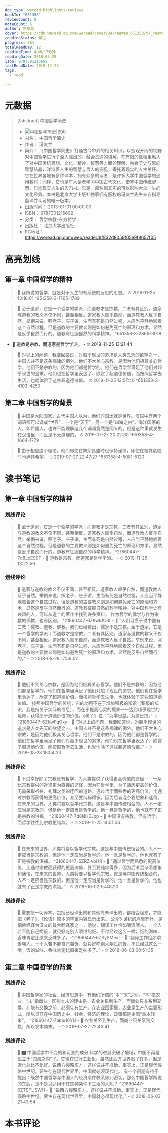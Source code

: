 ```yaml
---
doc_type: weread-highlights-reviews
bookId: "651358"
reviewCount: 8
noteCount: 5
author: 冯友兰
cover: https://cdn.weread.qq.com/weread/cover/24/YueWen_651358/t7_YueWen_651358.jpg
readingStatus: 读过
progress: 26%
totalReadDay: 12
readingTime: 4小时17分钟
readingDate: 2018-05-28
isbn: 9787301215692
lastReadDate: 2019-11-25
tags:
  - read

---
```

# 元数据
> [!abstract] 中国哲学简史
> - ![ 中国哲学简史|200](https://cdn.weread.qq.com/weread/cover/24/YueWen_651358/t7_YueWen_651358.jpg)
> - 书名： 中国哲学简史
> - 作者： 冯友兰
> - 简介： 《中国哲学简史》打通古今中外的相关知识，以宏观开阔的视野对中国哲学进行了深入浅出的、融会贯通的讲解。在有限的篇幅里融入了对中国传统思想、文化、精神、智慧等方面的理解，融会了史与思的智慧结晶，洋溢着人生的智慧与哲人的洞见，寄托着现实的人生关怀。它在世界各地有多种译本，拥有众多的读者，是许多大学中国哲学的通用教材；同样，它也是广大读者学习中国古代文化、借鉴中国传统智慧、启迪现实人生的入门书。它是一部名副其实的可以影响大众一生的文化经典。本书是北京大学出版社独家拥有版权的冯友兰先生亲自指导翻译并认可的唯一版本。
> - 出版时间： 2013-01-01 00:00:00
> - ISBN： 9787301215692
> - 分类： 哲学宗教-东方哲学
> - 出版社： 北京大学出版社
> - PC地址：https://weread.qq.com/web/reader/9f832d8059f05e9f8657f05

# 高亮划线

## 第一章 中国哲学的精神

> 📌 我所说的哲学，就是对于人生的有系统的反思的思想。 
> ⏱ 2019-11-25 13:18:01 ^651358-3-1765-1789

> 📌 至于道家，它是一个哲学的学派；而道教才是宗教，二者有其区别。道家与道教的教义不仅不同，甚至相反。道家教人顺乎自然，而道教教人反乎自然。举例来说，照老子、庄子讲，生而有死是自然过程，人应当平静地顺着这个自然过程。但是道教的主要教义则是如何避免死亡的原理和方术，显然是反乎自然而行的。道教有征服自然的科学精神。 ^651358-3-2865-3018
- 💭 道教是宗教，而道家是哲学学派。 - ⏱ 2019-11-25 13:21:44 

> 📌 对以上的问题，我要回答说，对超乎现世的追求是人类先天的欲望之一，中国人并不是这条规律的例外。他们不大关心宗教，是因为他们极其关心哲学。他们不是宗教的，因为他们都是哲学的。他们在哲学里满足了他们对超乎现世的追求。他们也在哲学里表达了、欣赏了超道德价值，而按照哲学去生活，也就体验了这些超道德价值。 
> ⏱ 2019-11-25 13:57:40 ^651358-3-4103-4250

## 第二章 中国哲学的背景

> 📌 中国是大陆国家。古代中国人以为，他们的国土就是世界。汉语中有两个词语都可以译成“世界”：一个是“天下”，另一个是“四海之内”。海洋国家的人，如希腊人，也许不能理解这几个词语竟然是同义的。但是这种事就发生在汉语里，而且是不无道理的。 
> ⏱ 2019-07-27 20:22:30 ^651358-4-1664-1779

> 📌 由于相信这个理论，他们即使在繁荣昌盛时也保持谨慎，即使在极其危险时也满怀希望。 
> ⏱ 2019-07-27 22:47:27 ^651358-4-5081-5120

# 读书笔记

## 第一章 中国哲学的精神

### 划线评论
> 📌 至于道家，它是一个哲学的学派；而道教才是宗教，二者有其区别。道家与道教的教义不仅不同，甚至相反。道家教人顺乎自然，而道教教人反乎自然。举例来说，照老子、庄子讲，生而有死是自然过程，人应当平静地顺着这个自然过程。但是道教的主要教义则是如何避免死亡的原理和方术，显然是反乎自然而行的。道教有征服自然的科学精神。  ^21860447-7d8LcES0T
    - 💭 道教是宗教，而道家是哲学学派。
    - ⏱ 2019-11-25 13:22:56

### 划线评论
> 📌 道家与道教的教义不仅不同，甚至相反。道家教人顺乎自然，而道教教人反乎自然。举例来说，照老子、庄子讲，生而有死是自然过程，人应当平静地顺着这个自然过程。但是道教的主要教义则是如何避免死亡的原理和方术，显然是反乎自然而行的。道教有征服自然的科学精神。对中国科学史有兴趣的人，可以从道士的著作中找到许多资料。
作为哲学的佛学与作为宗教的佛教，也有区别。  ^21860447-6ZKwk1C8f
    - 💭 “人们习惯于说中国有三教：儒教、道教、佛教。我们已经看出，儒家不是宗教。至于道家，它是一个哲学的学派；而道教才是宗教，二者有其区别。道家与道教的教义不仅不同，甚至相反。道家教人顺乎自然，而道教教人反乎自然。举例来说，照老子、庄子讲，生而有死是自然过程，人应当平静地顺着这个自然过程。但是道教的主要教义则是如何避免死亡的原理和方术，显然是反乎自然而行的。”
    - ⏱ 2018-05-28 17:59:07

### 划线评论
> 📌 他们不大关心宗教，是因为他们极其关心哲学。他们不是宗教的，因为他们都是哲学的。他们在哲学里满足了他们对超乎现世的追求。他们也在哲学里表达了、欣赏了超道德价值，而按照哲学去生活，也就体验了这些超道德价值。
按照中国哲学的传统，它的功用不在于增加积极的知识（积极的知识，我是指关于实际的信息），而在于提高心灵的境界——达到超乎现世的境界，获得高于道德价值的价值。《老子》说：“为学日益，为道日损。”（  ^21860447-6ZKwFqOxy
    - 💭 “对以上的问题，我要回答说，对超乎现世的追求是人类先天的欲望之一，中国人并不是这条规律的例外。他们不大关心宗教，是因为他们极其关心哲学。他们不是宗教的，因为他们都是哲学的。他们在哲学里满足了他们对超乎现世的追求。他们也在哲学里表达了、欣赏了超道德价值，而按照哲学去生活，也就体验了这些超道德价值。”
    - ⏱ 2018-05-28 18:04:23

### 划线评论
> 📌 不过幸好除了宗教还有哲学，为人类提供了获得更高价值的途径——一条比宗教提供的途径更为直接的途径，因为在哲学里，为了熟悉更高的价值，无需采取祈祷、礼拜之类的迂回的道路。通过哲学而熟悉的更高价值，比通过宗教而获得的更高价值，甚至要纯粹得多，因为后者混杂着想象和迷信。在未来的世界，人类将要以哲学代宗教。这是与中国传统相合的。人不一定应当是宗教的，但是他一定应当是哲学的。他一旦是哲学的，他也就有了正是宗教的洪福。  ^21860447-7d8NHEJpp
    - 💭 中国没有宗教，但有哲学，而哲学往往比宗教更纯粹。
    - ⏱ 2019-11-25 14:01:06

### 划线评论
> 📌 在未来的世界，人类将要以哲学代宗教。这是与中国传统相合的。人不一定应当是宗教的，但是他一定应当是哲学的。他一旦是哲学的，他也就有了正是宗教的洪福。  ^21860447-6ZRZiVoHR
    - 💭 “通过哲学而熟悉的更高价值，比通过宗教而获得的更高价值，甚至要纯粹得多，因为后者混杂着想象和迷信。在未来的世界，人类将要以哲学代宗教。这是与中国传统相合的。人不一定应当是宗教的，但是他一定应当是哲学的。他一旦是哲学的，他也就有了正是宗教的洪福。”
    - ⏱ 2018-06-02 15:48:20

### 划线评论
> 📌 需要把一切译本，包括已经译出的和其他尚未译出的，都结合起来，才能把《老子》、《论语》原本的丰富内容显示出来。
公元5 世纪的鸠摩罗什，是把佛经译为汉文的最大翻译家之一，他说，翻译工作恰如嚼饭喂人。一个人若不能自己嚼饭，就只好吃别人嚼过的饭。不过经过这么一嚼，饭的滋味、香味肯定比原来乏味多了。  ^21860447-6ZSySMext
    - 💭 “翻译工作恰如嚼饭喂人。一个人若不能自己嚼饭，就只好吃别人嚼过的饭。不过经过这么一嚼，饭的滋味、香味肯定比原来乏味多了。”
    - ⏱ 2018-06-03 00:51:35
   
## 第二章 中国哲学的背景

### 划线评论
> 📌 中国哲学家的社会、经济思想中，有他们所谓的“本”“末”之别。“本”指农业，“末”指商业。区别本末的理由是，农业关系到生产，而商业只关系到交换。在能有交换之前，必须先有生产。在农业国家里，农业是生产的主要形式，所以贯穿在中国历史中，社会、经济的理论、政策都是企图“重本轻末”。  ^21860447-7abiu16YU
    - 💭 农业关系到生产，而商业只关系到交换，所以农本商末。
    - ⏱ 2019-07-27 22:43:41

### 划线评论
> 📌 ▇ 中国哲学中不变的和可变的成分
科学的进展突破了地域，中国不再是孤立于“四海之内”了。它也在进行工业化，虽然比西方世界迟了许多，但是迟化总比不化好。说西方侵略东方，这样说并不准确。事实上，正是现代侵略中世纪。要生存在现代世界里，中国就必须现代化。
有一个问题有待于提出：既然中国哲学与中国人的经济条件联系如此密切，那么中国哲学所说的东西，是不是只适用于在这种条件下生活的人呢？  ^21860447-6ZTSTUSWH
    - 💭 “说西方侵略东方，这样说并不准确。事实上，正是现代侵略中世纪。要生存在现代世界里，中国就必须现代化。”
    - ⏱ 2018-06-03 21:43:54
   
# 本书评论

